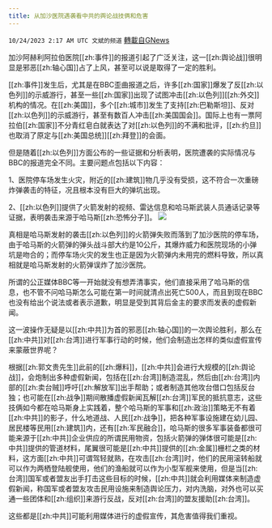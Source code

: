 ```yaml
---
title: 从加沙医院遇袭看中共的舆论战技俩和危害
---
```

`10/24/2023 2:17 AM UTC 文斌的频道` [轉載自GNews](https://gnews.org/articles/1872263)

加沙阿赫利阿拉伯医院[[zh:事件]]的报道引起了广泛关注，这一[[zh:舆论战]]很明显是邪恶[[zh:轴心国]]占了上风，甚至可以说是取得了一定的胜利。

[[zh:事件]]发生后，尤其是在BBC歪曲报道之后，许多[[zh:国家]]爆发了反[[zh:以色列]]的示威游行，甚至一些[[zh:国家]]出现了试图冲击[[zh:以色列]][[zh:外交]]机构的情况。在[[zh:美国]]，多个[[zh:城市]]发生了支持[[zh:巴勒斯坦]]、反对[[zh:以色列]]的示威游行，甚至有数百人冲击[[zh:美国国会]]。国际上也有一票阿拉伯[[zh:国家]]不分青红皂白就表达了对[[zh:以色列]]的不满和批评，[[zh:约旦]]也取消了原定与[[zh:美国总统]][[zh:拜登]]的会面。

但是随着[[zh:以色列]]方面公布的一些证据和分析表明，医院遭袭的实际情况与BBC的报道完全不同。主要问题点包括以下内容：

1、医院停车场发生火灾，附近的[[zh:建筑]]物几乎没有受损，这不符合一次重磅炸弹袭击的特征，况且根本没有巨大的弹坑出现。

2、[[zh:以色列]]提供了火箭发射的视频、雷达信息和哈马斯武装人员通话记录等证据，表明袭击来源于哈马斯[[zh:恐怖分子]]。
![](ipfs://QmaRgznYttPAQA3TfJP48knRzWpR3fV6qgzapxsEJ4ZFk5?.png)


真相是哈马斯发射的袭击[[zh:以色列]]的火箭弹失败而落到了加沙医院的停车场，由于哈马斯的火箭弹的弹头战斗部大约是10公斤，其爆炸威力和医院现场的小弹坑是吻合的；而停车场火灾的发生也正是因为火箭弹内未用完的燃料导致，所以真相就是哈马斯发射的火箭弹误炸了加沙医院。

所谓的公正媒体BBC等一开始就没有想弄清事实，他们直接采用了哈马斯的信息，也不管不问哈马斯怎么可能在第一时间就清点出死亡500人，而且到现在BBC也没有给出个说法或者表示道歉，明显是受到其背后金主的要求而发表的虚假新闻。

这一波操作无疑是以[[zh:中共]]为首的邪恶[[zh:轴心国]]的一次舆论胜利，那么在[[zh:中共]]对[[zh:台湾]]进行军事行动的时候，他们会制造出怎样的类似虚假宣传来蒙蔽世界呢？

根据[[zh:郭文贵先生]]此前的[[zh:爆料]]，[[zh:中共]]会进行大规模的[[zh:舆论战]]，会炮制出多种虚假新闻，包括在[[zh:台湾]]制造混乱，然后由[[zh:台湾]]内部的[[zh:卖台贼]]呼吁[[zh:解放军]]出手帮助；或者制造其他攻台借口包括反台独；也可能在[[zh:战争]]期间散播虚假新闻瓦解[[zh:台湾]]军民的抵抗意志，这些技俩如今都在哈马斯身上实践着，整个哈马斯的军事和[[zh:政治]]策略无不有着[[zh:中共]]的影子，什么地道战、人民[[zh:战争]]，把各种军事设施建在幼儿园、居民楼等民用[[zh:建筑]]内，还有[[zh:军民融合]]，哈马斯的很多军事装备都很可能来源于[[zh:中共]]企业供应的所谓民用物资，包括火箭弹的弹体很可能是[[zh:中共]]提供的管道材料，尾翼很可能是[[zh:中共]]提供的[[zh:金属]]栅栏之类的材料，这方面[[zh:中共]]可谓驾轻就熟，在攻击[[zh:台湾]]时，他们的民用滚转船就可以作为两栖登陆舰使用，他们的渔船就可以作为小型军舰来使用，但是当[[zh:台湾]]国军或者盟友出手打击这些目标的时候，[[zh:中共]]就会利用媒体来制造虚假新闻，称国军或者盟友攻击民用设施来制造舆论压力，对内洗脑，对外也可以买通一些团体和[[zh:组织]]来游行反战，反对[[zh:台湾]]的盟友援助[[zh:台湾]]。

这些都是[[zh:中共]]可能利用媒体进行的虚假宣传，其危害值得我们重视。
